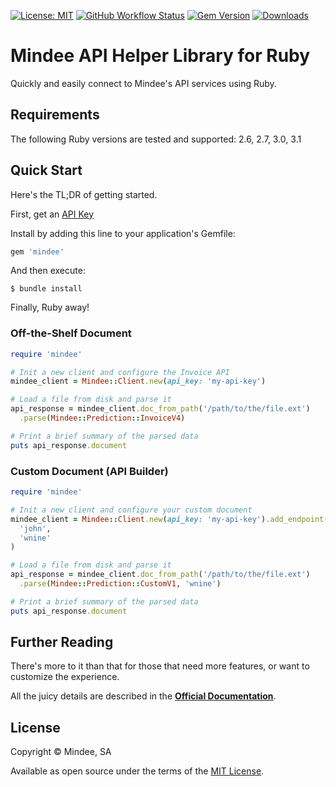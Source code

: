 [![License: MIT](https://img.shields.io/github/license/mindee/mindee-api-ruby)](https://opensource.org/licenses/MIT)
[![GitHub Workflow Status](https://img.shields.io/github/actions/workflow/status/mindee/mindee-api-ruby/test.yml)](https://github.com/mindee/mindee-api-ruby)
[![Gem Version](https://img.shields.io/gem/v/mindee)](https://rubygems.org/gems/mindee)
[![Downloads](https://img.shields.io/gem/dt/mindee.svg)](https://rubygems.org/gems/mindee)

# Mindee API Helper Library for Ruby
Quickly and easily connect to Mindee's API services using Ruby.

## Requirements
The following Ruby versions are tested and supported: 2.6, 2.7, 3.0, 3.1

## Quick Start
Here's the TL;DR of getting started.

First, get an [API Key](https://developers.mindee.com/docs/create-api-key)

Install by adding this line to your application's Gemfile:

```ruby
gem 'mindee'
```

And then execute:

    $ bundle install

Finally, Ruby away!

### Off-the-Shelf Document
```ruby
require 'mindee'

# Init a new client and configure the Invoice API
mindee_client = Mindee::Client.new(api_key: 'my-api-key')

# Load a file from disk and parse it
api_response = mindee_client.doc_from_path('/path/to/the/file.ext')
  .parse(Mindee::Prediction::InvoiceV4)

# Print a brief summary of the parsed data
puts api_response.document
```

### Custom Document (API Builder)
```ruby
require 'mindee'

# Init a new client and configure your custom document
mindee_client = Mindee::Client.new(api_key: 'my-api-key').add_endpoint(
  'john',
  'wnine'
)

# Load a file from disk and parse it
api_response = mindee_client.doc_from_path('/path/to/the/file.ext')
  .parse(Mindee::Prediction::CustomV1, 'wnine')

# Print a brief summary of the parsed data
puts api_response.document
```

## Further Reading
There's more to it than that for those that need more features, or want to
customize the experience.

All the juicy details are described in the
**[Official Documentation](https://developers.mindee.com/docs/ruby-getting-started)**.

## License
Copyright © Mindee, SA

Available as open source under the terms of the [MIT License](https://opensource.org/licenses/MIT).
